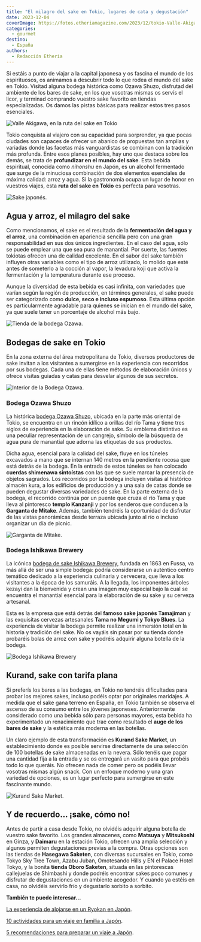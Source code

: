 ```yaml
---
title: "El milagro del sake en Tokio, lugares de cata y degustación"
date: 2023-12-04
coverImage: https://fotos.etheriamagazine.com/2023/12/tokio-Valle-Akigawa.jpg
categories: 
  - gourmet
destino: 
  - España
authors: 
  - Redacción Etheria
---
```


Si estáis a punto de viajar a la capital japonesa y os fascina el mundo de los 
espirituosos, os animamos a descubrir todo lo que rodea el mundo del sake en Tokio. 
Visitad alguna bodega histórica como Ozawa Shuzo, disfrutad del ambiente de los bares de 
sake, en los que vosotras mismas os servís el licor, y terminad comprando vuestro sake 
favorito en tiendas especializadas. Os damos las pistas básicas para realizar estos tres 
pasos esenciales. 

![Valle Akigawa, en la ruta del sake en Tokio](https://fotos.etheriamagazine.com/2023/12/tokio-Valle-Akigawa.jpg "Valle de Akigawa.")

Tokio conquista al viajero con su capacidad para sorprender, ya que pocas ciudades son 
capaces de ofrecer un abanico de propuestas tan amplias y variadas donde las facetas más 
vanguardistas se combinan con la tradición más profunda. Entre esos planes posibles, hay 
uno que destaca sobre los demás, se trata de **profundizar en el mundo del sake**. Esta 
bebida espiritual, conocida como _nihonshu_ en Japón, es un alcohol fermentado que surge 
de la minuciosa combinación de dos elementos esenciales de máxima calidad: arroz y agua. 
Si la gastronomía ocupa un lugar de honor en vuestros viajes, esta **ruta del sake en 
Tokio** es perfecta para vosotras. 

![Sake japonés.](https://fotos.etheriamagazine.com/2023/12/sake-japones.jpg "Sake japonés. © ngd3")

## Agua y arroz, el milagro del sake

Como mencionamos, el sake es el resultado de la **fermentación del agua y el arroz**, 
una combinación en apariencia sencilla pero con una gran responsabilidad en sus dos 
únicos ingredientes. En el caso del agua, sólo se puede emplear una que sea pura de 
manantial. Por suerte, las fuentes tokiotas ofrecen una de calidad excelente. En el 
sabor del sake también influyen otras variables como el tipo de arroz utilizado, lo 
molido que esté antes de someterlo a la cocción al vapor, la levadura koji que activa la 
fermentación y la temperatura durante ese proceso. 

Aunque la diversidad de esta bebida es casi infinita, con variedades que varían según la 
región de producción, en términos generales, el sake puede ser categorizado como 
**dulce, seco e incluso espumoso**. Esta última opción es particularmente agradable para 
quienes se inician en el mundo del sake, ya que suele tener un porcentaje de alcohol más 
bajo. 

![Tienda de la bodega Ozawa.](https://fotos.etheriamagazine.com/2023/12/Bodega-Ozawa-tienda.jpg "Tienda de la bodega Ozawa Shuzo.")

## Bodegas de sake en Tokio

En la zona externa del área metropolitana de Tokio, diversos productores de sake invitan 
a los visitantes a sumergirse en la experiencia con recorridos por sus bodegas. Cada una 
de ellas tiene métodos de elaboración únicos y ofrece visitas guiadas y catas para 
desvelar algunos de sus secretos. 

![Interior de la Bodega Ozawa.](https://fotos.etheriamagazine.com/2023/12/bodega-ozawa-interior.jpg "Interior de la Bodega Ozawa Shuzo.")

### Bodega Ozawa Shuzo

La histórica [bodega Ozawa Shuzo](https://www.sawanoi-sake.com/en/), ubicada en la parte 
más oriental de Tokio, se encuentra en un rincón idílico a orillas del río Tama y tiene 
tres siglos de experiencia en la elaboración de sake. Su emblema distintivo es una 
peculiar representación de un cangrejo, símbolo de la búsqueda de agua pura de manantial 
que adorna las etiquetas de sus productos. 

Dicha agua, esencial para la calidad del sake, fluye en los túneles excavados a mano que 
se internan 140 metros en la pendiente rocosa que está detrás de la bodega. En la 
entrada de estos túneles se han colocado **cuerdas shimenawa sintoístas** con las que se 
suele marcar la presencia de objetos sagrados. Los recorridos por la bodega incluyen 
visitas al histórico almacén kura, a los edificios de producción y a una sala de catas 
donde se pueden degustar diversas variedades de sake. En la parte externa de la bodega, 
el recorrido continúa por un puente que cruza el río Tama y que lleva al pintoresco 
**templo Kanzanji** y por los senderos que conducen a la **Garganta de Mitake**. Además, 
también tendréis la oportunidad de disfrutar de las vistas panorámicas desde terraza 
ubicada junto al río o incluso organizar un día de picnic. 

![Garganta de Mitake.](https://fotos.etheriamagazine.com/2023/12/tokio-MItake.jpg "Garganta de Mitake.")

### Bodega Ishikawa Brewery

La icónica [bodega de sake Ishikawa Brewery](https://www.tamajiman.co.jp/en/), fundada 
en 1863 en Fussa, va más allá de ser una simple bodega: podría considerarse un auténtico 
centro temático dedicado a la experiencia culinaria y cervecera, que lleva a los 
visitantes a la época de los samuráis. A la llegada, los imponentes árboles kezayi dan 
la bienvenida y crean una imagen muy especial bajo la cual se encuentra el manantial 
esencial para la elaboración de su sake y su cerveza artesanal. 

Esta es la empresa que está detrás del **famoso sake japonés Tamajiman** y las 
exquisitas cervezas artesanales **Tama no Megumi y Tokyo Blues**. La experiencia de 
visitar la bodega permite realizar una inmersión total en la historia y tradición del 
sake. No os vayáis sin pasar por su tienda donde probaréis bolas de arroz con sake y 
podréis adquirir alguna botella de la bodega. 

![Bodega Ishikawa Brewery](https://fotos.etheriamagazine.com/2023/12/Bodega-Ishikawa.jpg "Bodega Ishikawa Brewery.")

## Kurand, sake con tarifa plana

Si preferís los bares a las bodegas, en Tokio no tendréis dificultades para probar los 
mejores sakes, incluso podéis optar por originales maridajes. A medida que el sake gana 
terreno en España, en Tokio también se observa el ascenso de su consumo entre los 
jóvenes japoneses. Anteriormente considerado como una bebida sólo para personas mayores, 
esta bebida ha experimentado un renacimiento que trae como resultado el **auge de los 
bares de sake** y la estética más moderna en las botellas. 

Un claro ejemplo de esta transformación es **Kurand Sake Market**, un establecimiento 
donde es posible servirse directamente de una selección de 100 botellas de sake 
almacenadas en la nevera. Sólo tenéis que pagar una cantidad fija a la entrada y se os 
entregará un vasito para que probéis todo lo que queráis. No ofrecen nada de comer pero 
os podéis llevar vosotras mismas algún snack. Con un enfoque moderno y una gran variedad 
de opciones, es un lugar perfecto para sumergirse en este fascinante mundo. 

![Kurand Sake Market.](https://fotos.etheriamagazine.com/2023/12/kurand-sake-market.jpg "© Kurand Sake Market.")

## Y de recuerdo... ¡sake, cómo no!

Antes de partir a casa desde Tokio, no olvidéis adquirir alguna botella de vuestro sake 
favorito. Los grandes almacenes, como **Matsuya** y **Mitsukoshi** en Ginza, y 
**Daimaru** en la estación Tokio, ofrecen una amplia selección y algunos permiten 
degustaciones previas a la compra. Otras opciones son las tiendas de **Hasegawa 
Saketen**, con diversas sucursales en Tokio, como Tokyo Sky Tree Town, Azabu Juban, 
Omotesando Hills y EN el Palace Hotel Tokyo, y la bonita **tienda Oboro Saketen**, 
situada en las pintorescas callejuelas de Shimbashi y donde podréis encontrar sakes poco 
comunes y disfrutar de degustaciones en un ambiente acogedor. Y cuando ya estéis en 
casa, no olvidéis servirlo frío y degustarlo sorbito a sorbito. 

**También te puede interesar...** 

[La experiencia de alojarse en un Ryokan en 
Japón](https://etheriamagazine.com/2019/05/10/viajar-japon-que-es-ryokan-y-onsen/). 

[10 actividades para un viaje en familia a 
Japón](https://etheriamagazine.com/2019/11/21/10-actividades-para-un-viaje-en-familia-a-japon/). 

[5 recomendaciones para preparar un viaje a 
Japón](https://etheriamagazine.com/2019/06/18/como-organizar-un-viaje-a-japon/).
